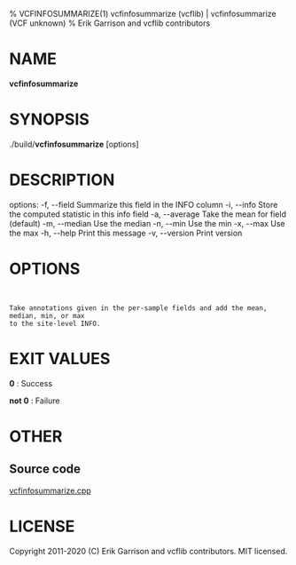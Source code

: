 % VCFINFOSUMMARIZE(1) vcfinfosummarize (vcflib) | vcfinfosummarize (VCF unknown)
% Erik Garrison and vcflib contributors

# NAME

**vcfinfosummarize**

# SYNOPSIS

./build/**vcfinfosummarize** [options] <vcf file>

# DESCRIPTION

options: -f, --field Summarize this field in the INFO column -i, --info Store the computed statistic in this info field -a, --average Take the mean for field (default) -m, --median Use the median -n, --min Use the min -x, --max Use the max -h, --help Print this message -v, --version Print version



# OPTIONS

```


Take annotations given in the per-sample fields and add the mean, median, min, or max
to the site-level INFO.

```





# EXIT VALUES

**0**
: Success

**not 0**
: Failure

# OTHER

## Source code

[vcfinfosummarize.cpp](https://github.com/vcflib/vcflib/blob/master/src/vcfinfosummarize.cpp)

# LICENSE

Copyright 2011-2020 (C) Erik Garrison and vcflib contributors. MIT licensed.

<!--
  Created with ./scripts/bin2md.rb scripts/bin2md-template.erb
-->
